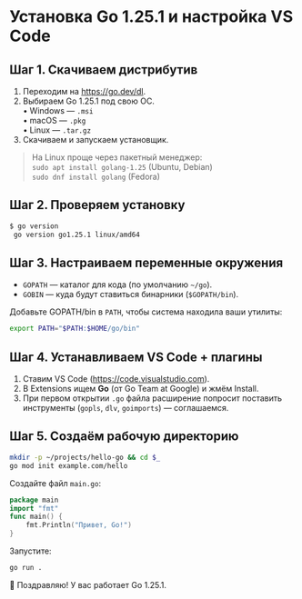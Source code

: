 # Установка Go 1.25.1 и настройка VS Code

## Шаг 1. Скачиваем дистрибутив
1. Переходим на <https://go.dev/dl>.
2. Выбираем Go 1.25.1 под свою ОС.  
   • Windows — `.msi`  
   • macOS — `.pkg`  
   • Linux — `.tar.gz`
3. Скачиваем и запускаем установщик.

> На Linux проще через пакетный менеджер:  
> `sudo apt install golang-1.25` (Ubuntu, Debian)  
> `sudo dnf install golang` (Fedora)

## Шаг 2. Проверяем установку
```bash
$ go version
 go version go1.25.1 linux/amd64
```

## Шаг 3. Настраиваем переменные окружения
- `GOPATH` — каталог для кода (по умолчанию `~/go`).  
- `GOBIN`  — куда будут ставиться бинарники (`$GOPATH/bin`).

Добавьте GOPATH/bin в `PATH`, чтобы системa находила ваши утилиты:
```bash
export PATH="$PATH:$HOME/go/bin"
```

## Шаг 4. Устанавливаем VS Code + плагины
1. Ставим VS Code (<https://code.visualstudio.com>).  
2. В Extensions ищем **Go** (от Go Team at Google) и жмём Install.  
3. При первом открытии `.go` файла расширение попросит поставить инструменты (`gopls`, `dlv`, `goimports`) — соглашаемся.

## Шаг 5. Создаём рабочую директорию
```bash
mkdir -p ~/projects/hello-go && cd $_
go mod init example.com/hello
```

Создайте файл `main.go`:
```go
package main
import "fmt"
func main() {
    fmt.Println("Привет, Go!")
}
```
Запустите:
```bash
go run .
```

🎉 Поздравляю! У вас работает Go 1.25.1.
